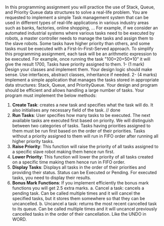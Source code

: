 In this programming assignment you will practice the use of Stack, Queue, and Priority
Queue data structures to solve a real-life problem. You are requested to implement a
simple Task management system that can be used in different types of real-life
applications in various industry areas such as banks, factories, online shopping, … For
example, if we consider an automated industrial systems where various tasks need to be
executed by robots, a master controller needs to manage the tasks and assign them to
the slave robots. Some tasks have higher priority than others, and some tasks must be
executed with a First-In-First-Served approach.
To simplify this programming assignment, each task will be an arithmetic expression to
be executed. For example, once running the task "100+20+50*10” it will give the result
1700, Tasks have priority assigned to them.
      1- (1 mark) Design your classes and implement them. Your design logic should make
      sense. Use interfaces, abstract classes, inheritance if needed.
      2- (4 marks) Implement a simple application that manages the tasks stored in
      appropriate data structures: Stack, Queue, and PriorityQueue. Your design and
      program should be efficient and allows handling a large number of tasks. Your
      program must implement the below methods:
1. **Create Task**: creates a new task and specifies what the task will do. It also
   initialises any necessary field of the task. // done
2. **Run Tasks**: User specifies how many tasks to be executed. The next available
   tasks are executed first based on priority. We will distinguish between two
   categories of tasks. Tasks having priorities assigned to them must be run first
   based on the order of their priorities. Tasks without a priority assigned to them
   will run in FIFO order after running all higher priority tasks.
3. **Raise Priority**: This function will raise the priority of all tasks assigned to a
   specific slave robot making them hence run first.
4. **Lower Priority**: This function will lower the priority of all tasks created on a
   specific time making them hence run in FIFO order.
5. **Display Tasks**: Displays all tasks in the order of their priorities and providing their
   status. Status can be Executed or Pending. For executed tasks, you need to
   display their results. 
6. **Bonus Mark Functions**: If you implement efficiently the bonus mark functions
      you will get 2.5 extra marks.
      a. Cancel a task: cancels a pending task. Can be called multiple times and
      it will cancel the specified tasks, but it stores them somewhere so that
      they can be uncancelled.
      b. Uncancel a task: returns the most recent cancelled task to its queue. Can
      be called multiple times and it will uncancel previously cancelled tasks in
      the order of their cancellation. Like the UNDO in WORD.